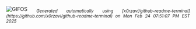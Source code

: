 <div align="justify">
<picture>
    <source media="(prefers-color-scheme: dark)" srcset="https://i.ibb.co/TD7VcTYH/output-gif.gif">
    <source media="(prefers-color-scheme: light)" srcset="https://i.ibb.co/TD7VcTYH/output-gif.gif">
    <img alt="GIFOS" src="https://i.ibb.co/TD7VcTYH/output-gif.gif">
</picture>
<sub><i>Generated automatically using [x0rzavi/github-readme-terminal](https://github.com/x0rzavi/github-readme-terminal) on Mon Feb 24 07:51:07 PM EST 2025</i></sub>
</div>

<!--  -->